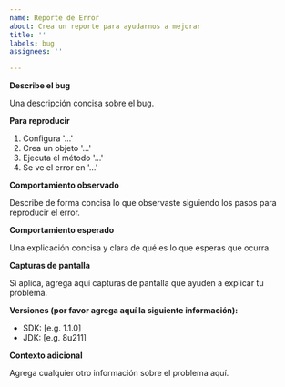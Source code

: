 ```yaml
---
name: Reporte de Error
about: Crea un reporte para ayudarnos a mejorar
title: ''
labels: bug
assignees: ''

---
```


**Describe el bug**

Una descripción concisa sobre el bug.
 
**Para reproducir**

1. Configura '...'
2. Crea un objeto '...'
3. Ejecuta el método '...'
4. Se ve el error en '...'

**Comportamiento observado**

Describe de forma concisa lo que observaste siguiendo los pasos para reproducir el error.

**Comportamiento esperado**

Una explicación concisa y clara de qué es lo que esperas que ocurra.

**Capturas de pantalla**

Si aplica, agrega aquí capturas de pantalla que ayuden a explicar tu problema.

**Versiones (por favor agrega aquí la siguiente información):**
- SDK: [e.g. 1.1.0]
- JDK: [e.g. 8u211]

**Contexto adicional**

Agrega cualquier otro información sobre el problema aquí.
